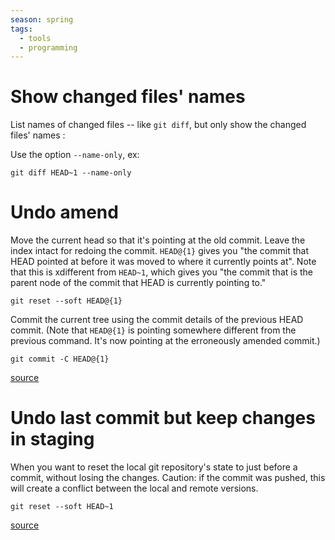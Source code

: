 ```yaml
---
season: spring
tags:
  - tools
  - programming
---
```


# Show changed files' names

List names of changed files -- like `git diff`, but only show the changed files' names :

Use the option `--name-only`, ex:

```
git diff HEAD~1 --name-only
```

# Undo amend 

Move the current head so that it's pointing at the old commit. Leave the index intact for redoing the commit. `HEAD@{1}` gives you "the commit that HEAD pointed at before it was moved to where it currently points at". Note that this is xdifferent from `HEAD~1`, which gives you "the commit that is the parent node of the commit that HEAD is currently pointing to."

```
git reset --soft HEAD@{1}
```

Commit the current tree using the commit details of the previous HEAD commit. (Note that `HEAD@{1}` is pointing somewhere different from the previous command. It's now pointing at the erroneously amended commit.)

```
git commit -C HEAD@{1}
```

[source](https://stackoverflow.com/a/1459264)

# Undo last commit but keep changes in staging

When you want to reset the local git repository's state to just before a commit, without losing the changes. Caution: if the commit was pushed, this will create a conflict between the local and remote versions.

```
git reset --soft HEAD~1
```

[source](https://stackoverflow.com/questions/19859486/how-to-un-commit-last-un-pushed-git-commit-without-losing-the-changes)